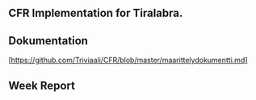 ## CFR Implementation for Tiralabra.


## Dokumentation
[https://github.com/Triviaali/CFR/blob/master/maarittelydokumentti.md]

## Week Report


